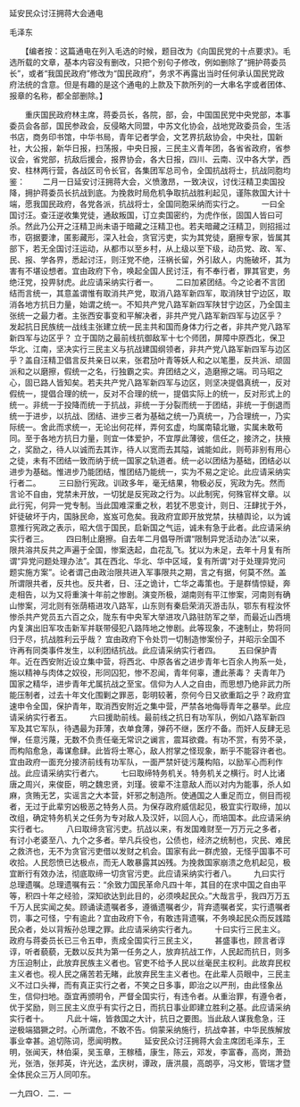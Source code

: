 延安民众讨汪拥蒋大会通电

毛泽东


　　【编者按：这篇通电在列入毛选的时候，题目改为《向国民党的十点要求》。毛选所载的文章，基本内容没有删改，只把个别句子修改，例如删除了“拥护蒋委员长”，或者“我国民政府”修改为“国民政府”，务求不再露出当时任何承认国民党政府法统的含意。但是有趣的是这个通电的上款及下款所列的一大串名字或者团体、报章的名称，都全部删除。】

　　重庆国民政府林主席，蒋委员长，各院，部，会，中国国民党中央党部，本事委员会各部，国民参政会，反侵略大同盟，中苏文化协会，战地党政委员会，生活书店，商务印书馆，中华书局，青年记者学会，文艺界抗敌协会，中央社，国新社，大公报，新华日报，扫荡报，中央日报，三民主义青年团，各省省政府，省参议会，省党部，抗敌后援会，报界协会，各大日报，四川、云南、汉中各大学，西安、柱林两行营，各战区司令长官，各集团军总司令，全国抗战将士，抗战同胞均鉴：
　　二月一日延安讨汪拥蒋大会，义愤激昂，一致决议，讨伐汪精卫卖国投降，拥护蒋委员长抗战到底。为挽救时局危机争取抗战胜利起见，谨陈救国大计十端，愿我国民政府，各党各派，抗战将士，全国同胞采纳而实行之。
　　一曰全国讨汪。查汪逆收集党徒，通敌叛国，订立卖国密约，为虎作伥，固国人皆曰可杀。然此乃公开之汪精卫尚未语于暗藏之汪精卫也。若夫暗藏之汪精卫，则招摇过市，窃据要津，匿影藏形，深入社会，贪官污吏，实为其党徒，磨擦专家，皆属其部下，若无全国讨汪运动，从都市以至乡村，从上级以至下级，动员党、政、军、民、报、学各界，悉起讨汪，则汪党不绝，汪祸长留，外引敌人，内施破坏，其为害有不堪设想者。宜由政府下令，唤起全国人民讨汪，有不奉行者，罪其官吏，务绝汪党，投畀豺虎。此应请采纳实行者一。
　　二曰加紧团结。今之论者不言团结而言统一，其意盖谓惟有取消共产党，取消八路军新四军，取消陕甘宁边区，取消各地方抗日力量，始谓之统一。不知共产党八路军新四军陕甘宁边区，乃全国主张统一之最力者。主张西安事变和平解决者，非共产党八路军新四军与边区乎？ 发起抗日民族统一战线主张建立统一民主共和国而身体力行之者，非共产党八路军新四军与边区乎？ 立于国防之最前线抗御敌军十七个师团，屏障中原西北，保卫华北、江南，坚决实行三民主义与抗战建国纲领者，非共产党八路军新四军与边区乎？盖自汪精卫倡言反共亲日以来，张君劢叶青等妖人和之以笔墨，反共派、顽固派和之以磨擦，假统一之名，行独霸之实。弃团结之义，造磨擦之端。司马昭之心，固已路人皆知矣。若夫共产党八路军新四军与边区，则坚决提倡真统一，反对假统一，提倡合理的统一，反对不合理的统一，提倡实际上的统一，反对形式上的统一。非统一于投降而统一于抗战，非统一于分裂而统一于团结，非统一于倒退而统一于进步，以抗战、团结、进步三者为基础之统一乃真统一，乃合理统一，乃实际统一。舍此而求统一，无论出何花样，弄何玄虚，均属南辕北辙，实属未敢苟同。至于各地方抗日力量，则宜一体爱护，不宜厚此薄彼，信任之，接济之，扶掖之，奖励之，待人以诚而去其诈，待人以宽而去其隘，诚能如此，则苟非别有用心之徒，未有不团结一致而纳于统一国家之轨道者。统一必以团结为基础，团结必以进步为基础。惟进步乃能团结，惟团结乃能统一，实为不易之定论。此应请采纳实行者二。
　　三曰励行宪政。训政多年，毫无结果，物极必反，宪政为先。然而言论不自由，党禁未开放，一切犹是反宪政之行为。以此制宪，何殊官样文章。以此行宪，何异一党专制。当此国难深重之秋，若犹不思变计，则日、汪肆扰于外，奸徒破坏于内，国脉民命，岌岌可危矣。我政府宜即开放党禁，扶植舆论，以为诚意推行宪政之表示，昭大信于国民，启新国之气运，诚未有急于此者。此应请采纳实行者三。
　　四曰制止磨擦。自去年二月倡导所谓“限制异党活动办法”以来，限共溶共反共之声遍于全国，惨案迭起，血花乱飞。犹以为未足，去年十月复有所谓“异党问题处理办法”。其在西北、华北、华中区域，复有所谓“对于处理异党问题实施方案”。论者谓己由政治限共进入军事限共之期，言之有据，何莫不然。盖所谓限共者，反共也。反共者，日、汪之诡计，亡华之毒策也。于是群情惊疑，奔走相告，以为又将重演十年前之惨剧。演变所极，湖南则有平江惨案，河南则有确山惨案，河北则有张荫梧进攻八路军，山东则有秦启荣消灭游击队，鄂东有程汝怀惨杀共产党员五六百之众，陇东有中央军大举进攻八路驻防军之举，而最近山西境内复演出旧军攻击新军并联带侵犯八路阵地之惨剧。此等现象，不速制止，势将同归于尽，抗战胜利云乎哉？ 宜由政府下令处罚一切制造惨案份子，并昭示全国不许再有同类事件发生，以利团结抗战。此应请采纳实行者四。
　　五曰保护青年。近在西安附近设立集中营，将西北、中原各省之进步青年七百余人拘系一处，施以精神与肉体之奴役，形同囚犯，惨不忍闻，青年何辜，遭此荼毒？ 夫青年乃国家之精华，进步青年尤属抗战之至宝。信仰为人人之自由，而思想乃绝非武力所能压制者，过去十年文化围剿之罪恶，彰明较著，奈何今日又欲重蹈之乎？政府宜速申令全国，保护青年，取消西安附近之集中营，严禁各地侮辱青年之暴举。此应请采纳实行者五。
　　六曰援助前线。最前线之抗日有功军队，例如八路军新四军及其它军队，待遇最为菲薄，衣单食薄，弹药不继，医疗不备。而奸人反肆无忌惮，任意污蔑，无数不负责任毫无常识之谰言，震耳欲聋。有功不赏，有劳不录，而构陷愈急，毒谋愈肆。此皆将士寒心，敌人拊掌之怪现象，断乎不能容许者也。宜由政府一面充分接济前线有功军队，一面严禁奸徒污蔑构陷，以励军心而利作战。此应请采纳实行者六。
　　七曰取缔特务机关。特务机关之横行。时人比诸唐之周兴，来俊臣，明之魏忠贤，刘瑾。彼辈不注意敌人而以对内为能事，杀人如麻，贪贿无艺，实谣言之大本营，奸邪之制造所。使通国之人重足而立，侧目而视者，无过于此辈穷凶极恶之特务人员。为保存政府威信起见，极宜实行取缔，加以改组，确定特务机关之任务为专对敌人及汉奸，以回人心，而培国本。此应请采纳实行者七。
　　八曰取缔贪官污吏。抗战以来，有发国难财至一万万元之多者，有讨小老婆至八、九个之多者。举凡兵役也，公债也，经济之统制也，灾民、难民之救济也，无不为贪官污吏借以发财之机会。国家有此一群虎狼，无怪乎国事不可收拾。人民怨愤已达极点，而无人敢暴露其凶残。为挽救国家崩溃之危机起见，极宜断行有效办法，彻底取缔一切贪官污吏。此应请采纳实行者八。
　　九曰实行总理遗嘱。总理遗嘱有云：“余致力国民革命凡四十年，其目的在求中国之自由平等，积四十年之经验，深知欲达到此目的，必须唤起民众。”大哉言乎，我四万万五千万人民实闻之矣。顾诵读遗嘱者多，遵循遗嘱者少，背弃遗嘱者奖，实行遗嘱者罚，事之可怪，宁有逾此？宜由政府下令，有敢违背遗嘱，不务唤起民众而反践踏民众者，处以背叛孙总理之罪。此应请采纳实行者九。
　　十曰实行三民主义。政府与蒋委员长已三令五申，责成全国实行三民主义，
　　甚盛事也，顾言者谆谆，听者藐藐，无数以反共为第一任务之人，放弃抗战工作，人民起而抗日，则多方压迫制止，此放弃民族主义者也。官吏不给予人民以丝毫民主权利。此故弃民权主义者也。视人民之痛苦若无睹，此放弃民生主义者也。在此辈人员眼中，三民主义不过口头禅，而有真正实行之者，不笑之日多事，即治之以严刑，由此怪象丛生，信仰扫地。亟宜再颁明令，严督全国实行，有违令者。从重治罪，有遵令者，优于奖励，则三民主义庶乎有实行之日，而抗日事业即建立胜利之基。此应请采纳实行者十。
　　凡此十端，皆救国之大计，抗日之要图。当此敌人谋我愈急，汪逆极端猖獗之时。心所谓危，不敢不告。倘蒙采纳施行，抗战幸甚，中华民族解放事业幸甚。追切陈词，愿闻明教。
　　延安民众讨汪拥蒋大会主席团毛泽东，王明，张闻天，林伯渠，吴玉章，王稼穑，康生，陈云，邓发，李富春，高岗，萧劲光，张浩，张邦英，许光达，孟庆树，谭政，唐洪晨，高朗亭，冯文彬，管瑞才暨全体民众三万人同叩东。

一九四○．二．一


